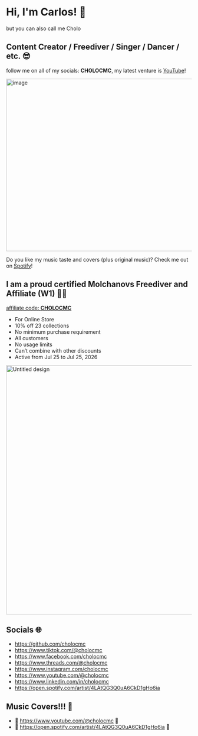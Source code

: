 # Hi, I'm Carlos! 👋

but you can also call me Cholo

## Content Creator / Freediver / Singer / Dancer / etc. 😎

follow me on all of my socials: **CHOLOCMC**, my latest venture is [YouTube](https://www.youtube.com/@cholocmc)!

<img width="1436" height="467" alt="image" src="https://github.com/user-attachments/assets/1871c9b6-c599-43b1-9816-ee57a1442885" />

Do you like my music taste and covers (plus original music)? Check me out on [Spotify](https://open.spotify.com/artist/4LAtQG3Q0uA6CkD1gHo6ia)!

## I am a proud certified Molchanovs Freediver and Affiliate (W1) 🧜‍♂️

[affiliate code: **CHOLOCMC**](https://molchanovs.com/collections/all-products?srsltid=AfmBOopl6ENsGXtpnAUofcy6o-KNX_gSvJ5d3UJ5_LP09Wr_knsu4nTM)
- For Online Store
- 10% off 23 collections
- No minimum purchase requirement
- All customers
- No usage limits
- Can’t combine with other discounts
- Active from Jul 25 to Jul 25, 2026

<img width="1200" height="675" alt="Untitled design" src="https://github.com/user-attachments/assets/d15d98a6-5782-4fd4-9625-08374a00abe3" />

## Socials 🌐

- https://github.com/cholocmc
- https://www.tiktok.com/@cholocmc
- https://www.facebook.com/cholocmc
- https://www.threads.com/@cholocmc
- https://www.instagram.com/cholocmc
- https://www.youtube.com/@cholocmc
- https://www.linkedin.com/in/cholocmc
- https://open.spotify.com/artist/4LAtQG3Q0uA6CkD1gHo6ia

## Music Covers!!! 🤘

- 🎸 https://www.youtube.com/@cholocmc 🎸
- 🎹 https://open.spotify.com/artist/4LAtQG3Q0uA6CkD1gHo6ia 🎹
